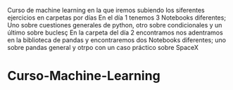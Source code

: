 Curso de machine learning en la que iremos subiendo los siferentes ejercicios en carpetas por días
En el día 1 tenemos 3 Notebooks diferentes; Uno sobre cuestiones generales de python, otro sobre condicionales y un último sobre buclesç
En la carpeta del día 2 encontramos nos adentramos en la biblioteca de pandas y encontraremos dos Notebooks diferentes; uno sobre pandas general y otrpo con un caso práctico sobre SpaceX
# Curso-Machine-Learning

